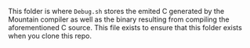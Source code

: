 This folder is where `Debug.sh` stores the emited C generated by the
Mountain compiler as well as the binary resulting from compiling the
aforementioned C source. This file exists to ensure that this folder
exists when you clone this repo.
